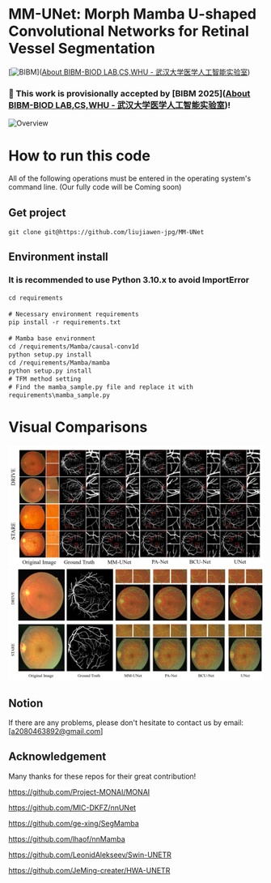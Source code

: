 # MM-UNet: Morph Mamba U-shaped Convolutional Networks for Retinal Vessel Segmentation

[![BIBM](https://img.shields.io/badge/MICCAI-Target_Conference-blue.svg)]([About BIBM-BIOD LAB,CS,WHU - 武汉大学医学人工智能实验室](https://biod.whu.edu.cn/bibm2025/))

### 🎉 This work is provisionally accepted by [BIBM 2025]([About BIBM-BIOD LAB,CS,WHU - 武汉大学医学人工智能实验室](https://biod.whu.edu.cn/bibm2025/))!

![Overview](img\Overview.jpg)




# How to run this code

All of the following operations must be entered in the operating system's command line. (Our fully code will be Coming soon)

## Get project

```
git clone git@https://github.com/liujiawen-jpg/MM-UNet
```

## Environment install

### It is recommended to use Python 3.10.x to avoid ImportError

```
cd requirements

# Necessary environment requirements
pip install -r requirements.txt

# Mamba base environment
cd /requirements/Mamba/causal-conv1d
python setup.py install
cd /requirements/Mamba/mamba
python setup.py install
# TFM method setting
# Find the mamba_sample.py file and replace it with requirements\mamba_sample.py
```



# Visual Comparisons 

![Visual1](img\VS.jpg)
![Visual2](img\ER.jpg)

## Notion

If there are any problems, please don't hesitate to contact us by email: [a2080463892@gmail.com]

## Acknowledgement

Many thanks for these repos for their great contribution!

https://github.com/Project-MONAI/MONAI

https://github.com/MIC-DKFZ/nnUNet

https://github.com/ge-xing/SegMamba

https://github.com/lhaof/nnMamba

https://github.com/LeonidAlekseev/Swin-UNETR

https://github.com/JeMing-creater/HWA-UNETR
